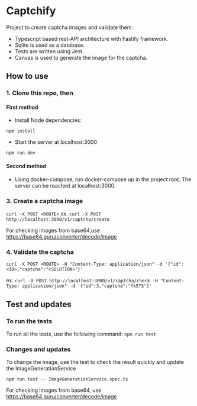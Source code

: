 # Captchify

Project to create captcha images and validate them.

- Typescript based rest-API architecture with Fastify framework.
- Sqlite is used as a database.
- Tests are written using Jest.
- Canvas is used to generate the image for the captcha.

## How to use

### 1. Clone this repo, then

#### First method

- Install Node dependencies:

`npm install`

- Start the server at localhost:3000

`npm run dev`

#### Second method

- Using docker-compose, run docker-compose up in the project root. The server can be reached at localhost:3000.

### 3. Create a captcha image

`curl -X POST <ROUTE>`
ex.
`curl -X POST http://localhost:3000/v1/captcha/create`

For checking images from base64,use https://base64.guru/converter/decode/image

### 4. Validate the captcha

`curl -X POST <ROUTE> -H "Content-Type: application/json" -d '{"id":<ID>,"captcha":"<SOLUTION>"}'`

ex.
`curl -X POST http://localhost:3000/v1/captcha/check -H "Content-Type: application/json" -d '{"id":3,"captcha":"fk5TS"}'`

## Test and updates

### To run the tests

To run all the tests, use the following command:
`npm run test`

### Changes and updates

To change the image, use the test to check the result quickly and update the ImageGenerationService

`npm run test -- ImageGenerationService.spec.ts`

For checking images from base64, use https://base64.guru/converter/decode/image
